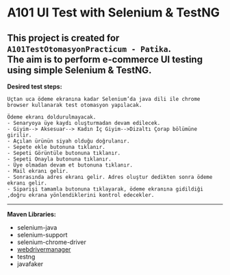 # A101 UI Test with Selenium & TestNG

This project is created for `A101TestOtomasyonPracticum - Patika`.  
The aim is to perform e-commerce UI testing using simple Selenium & TestNG.
---
**Desired test steps:**
```
Uçtan uca ödeme ekranına kadar Selenium’da java dili ile chrome browser kullanarak test otomasyon yapılacak.

Ödeme ekranı doldurulmayacak.
- Senaryoya üye kaydı oluşturmadan devam edilecek.
- Giyim--> Aksesuar--> Kadın İç Giyim-->Dizaltı Çorap bölümüne girilir.
- Açılan ürünün siyah olduğu doğrulanır.
- Sepete ekle butonuna tıklanır.
- Sepeti Görüntüle butonuna tıklanır.
- Sepeti Onayla butonuna tıklanır.
- Üye olmadan devam et butonuna tıklanır.
- Mail ekranı gelir.
- Sonrasında adres ekranı gelir. Adres oluştur dedikten sonra ödeme ekranı gelir.
- Siparişi tamamla butonuna tıklayarak, ödeme ekranına gidildiği ,doğru ekrana yönlendiklerini kontrol edecekler.
```
---

**Maven Libraries:**
- selenium-java
- selenium-support
- selenium-chrome-driver
- [webdrivermanager](https://github.com/bonigarcia/webdrivermanager)
- testng
- javafaker